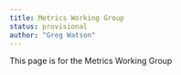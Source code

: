 ```yaml
---
title: Metrics Working Group
status: provisional
author: "Greg Watson"
---
```

This page is for the Metrics Working Group